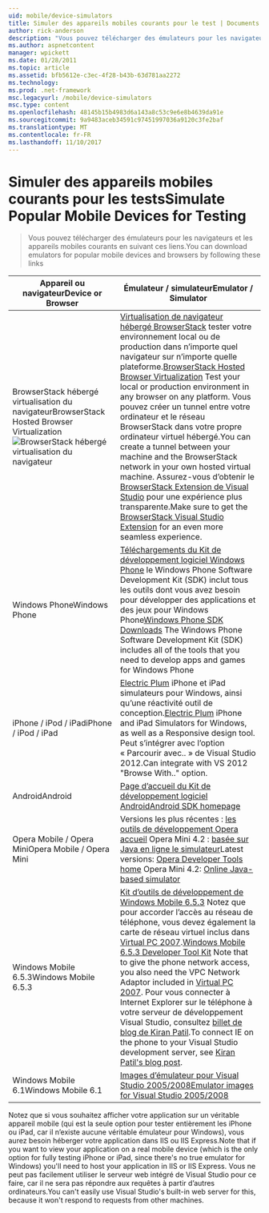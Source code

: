 ```yaml
---
uid: mobile/device-simulators
title: Simuler des appareils mobiles courants pour le test | Documents Microsoft
author: rick-anderson
description: "Vous pouvez télécharger des émulateurs pour les navigateurs et les appareils mobiles courants en suivant ces liens."
ms.author: aspnetcontent
manager: wpickett
ms.date: 01/28/2011
ms.topic: article
ms.assetid: bfb5612e-c3ec-4f28-b43b-63d781aa2272
ms.technology: 
ms.prod: .net-framework
msc.legacyurl: /mobile/device-simulators
msc.type: content
ms.openlocfilehash: 48145b15b4983d6a143a8c53c9e6e8b4639da91e
ms.sourcegitcommit: 9a9483aceb34591c97451997036a9120c3fe2baf
ms.translationtype: MT
ms.contentlocale: fr-FR
ms.lasthandoff: 11/10/2017
---
```

<a name="simulate-popular-mobile-devices-for-testing"></a><span data-ttu-id="6005f-103">Simuler des appareils mobiles courants pour les tests</span><span class="sxs-lookup"><span data-stu-id="6005f-103">Simulate Popular Mobile Devices for Testing</span></span>
====================
> <span data-ttu-id="6005f-104">Vous pouvez télécharger des émulateurs pour les navigateurs et les appareils mobiles courants en suivant ces liens.</span><span class="sxs-lookup"><span data-stu-id="6005f-104">You can download emulators for popular mobile devices and browsers by following these links</span></span>


| <span data-ttu-id="6005f-105">Appareil ou navigateur</span><span class="sxs-lookup"><span data-stu-id="6005f-105">Device or Browser</span></span> | <span data-ttu-id="6005f-106">Émulateur / simulateur</span><span class="sxs-lookup"><span data-stu-id="6005f-106">Emulator / Simulator</span></span> |
| --- | --- |
| <span data-ttu-id="6005f-107">BrowserStack hébergé virtualisation du navigateur</span><span class="sxs-lookup"><span data-stu-id="6005f-107">BrowserStack Hosted Browser Virtualization</span></span> ![BrowserStack hébergé virtualisation du navigateur](device-simulators/_static/image1.png) | <span data-ttu-id="6005f-109">[Virtualisation de navigateur hébergé BrowserStack](http://browserstack.com) tester votre environnement local ou de production dans n’importe quel navigateur sur n’importe quelle plateforme.</span><span class="sxs-lookup"><span data-stu-id="6005f-109">[BrowserStack Hosted Browser Virtualization](http://browserstack.com) Test your local or production environment in any browser on any platform.</span></span> <span data-ttu-id="6005f-110">Vous pouvez créer un tunnel entre votre ordinateur et le réseau BrowserStack dans votre propre ordinateur virtuel hébergé.</span><span class="sxs-lookup"><span data-stu-id="6005f-110">You can create a tunnel between your machine and the BrowserStack network in your own hosted virtual machine.</span></span> <span data-ttu-id="6005f-111">Assurez-vous d’obtenir le [BrowserStack Extension de Visual Studio](https://visualstudiogallery.msdn.microsoft.com/2dfa32b1-3c47-439d-b1c5-9e28be18b81c) pour une expérience plus transparente.</span><span class="sxs-lookup"><span data-stu-id="6005f-111">Make sure to get the [BrowserStack Visual Studio Extension](https://visualstudiogallery.msdn.microsoft.com/2dfa32b1-3c47-439d-b1c5-9e28be18b81c) for an even more seamless experience.</span></span> |
| <span data-ttu-id="6005f-112">Windows Phone</span><span class="sxs-lookup"><span data-stu-id="6005f-112">Windows Phone</span></span> | <span data-ttu-id="6005f-113">[Téléchargements du Kit de développement logiciel Windows Phone](https://dev.windowsphone.com/en-us/downloadsdk) le Windows Phone Software Development Kit (SDK) inclut tous les outils dont vous avez besoin pour développer des applications et des jeux pour Windows Phone</span><span class="sxs-lookup"><span data-stu-id="6005f-113">[Windows Phone SDK Downloads](https://dev.windowsphone.com/en-us/downloadsdk) The Windows Phone Software Development Kit (SDK) includes all of the tools that you need to develop apps and games for Windows Phone</span></span> |
| <span data-ttu-id="6005f-114">iPhone / iPod / iPad</span><span class="sxs-lookup"><span data-stu-id="6005f-114">iPhone / iPod / iPad</span></span> | <span data-ttu-id="6005f-115">[Electric Plum](http://www.electricplum.com/studio.aspx) iPhone et iPad simulateurs pour Windows, ainsi qu’une réactivité outil de conception.</span><span class="sxs-lookup"><span data-stu-id="6005f-115">[Electric Plum](http://www.electricplum.com/studio.aspx) iPhone and iPad Simulators for Windows, as well as a Responsive design tool.</span></span> <span data-ttu-id="6005f-116">Peut s’intégrer avec l’option « Parcourir avec.. » de Visual Studio 2012.</span><span class="sxs-lookup"><span data-stu-id="6005f-116">Can integrate with VS 2012 "Browse With.." option.</span></span> |
| <span data-ttu-id="6005f-117">Android</span><span class="sxs-lookup"><span data-stu-id="6005f-117">Android</span></span> | [<span data-ttu-id="6005f-118">Page d’accueil du Kit de développement logiciel Android</span><span class="sxs-lookup"><span data-stu-id="6005f-118">Android SDK homepage</span></span>](https://developer.android.com/sdk) |
| <span data-ttu-id="6005f-119">Opera Mobile / Opera Mini</span><span class="sxs-lookup"><span data-stu-id="6005f-119">Opera Mobile / Opera Mini</span></span> | <span data-ttu-id="6005f-120">Versions les plus récentes : [les outils de développement Opera accueil](http://www.opera.com/developer/tools/) Opera Mini 4.2 : [basée sur Java en ligne le simulateur](http://www.opera.com/mobile/demo/?ver=4)</span><span class="sxs-lookup"><span data-stu-id="6005f-120">Latest versions: [Opera Developer Tools home](http://www.opera.com/developer/tools/) Opera Mini 4.2: [Online Java-based simulator](http://www.opera.com/mobile/demo/?ver=4)</span></span> |
| <span data-ttu-id="6005f-121">Windows Mobile 6.5.3</span><span class="sxs-lookup"><span data-stu-id="6005f-121">Windows Mobile 6.5.3</span></span> | <span data-ttu-id="6005f-122">[Kit d’outils de développement de Windows Mobile 6.5.3](https://www.microsoft.com/downloads/en/details.aspx?FamilyID=c0213f68-2e01-4e5c-a8b2-35e081dcf1ca&amp;displaylang=en) Notez que pour accorder l’accès au réseau de téléphone, vous devez également la carte de réseau virtuel inclus dans [Virtual PC 2007](https://www.microsoft.com/downloads/en/details.aspx?FamilyID=04d26402-3199-48a3-afa2-2dc0b40a73b6&amp;DisplayLang=en).</span><span class="sxs-lookup"><span data-stu-id="6005f-122">[Windows Mobile 6.5.3 Developer Tool Kit](https://www.microsoft.com/downloads/en/details.aspx?FamilyID=c0213f68-2e01-4e5c-a8b2-35e081dcf1ca&amp;displaylang=en) Note that to give the phone network access, you also need the VPC Network Adaptor included in [Virtual PC 2007](https://www.microsoft.com/downloads/en/details.aspx?FamilyID=04d26402-3199-48a3-afa2-2dc0b40a73b6&amp;DisplayLang=en).</span></span> <span data-ttu-id="6005f-123">Pour vous connecter à Internet Explorer sur le téléphone à votre serveur de développement Visual Studio, consultez [billet de blog de Kiran Patil](http://kiranpatils.wordpress.com/2009/11/19/access-internetlocal-website-from-your-windows-mobile-device-emulators/).</span><span class="sxs-lookup"><span data-stu-id="6005f-123">To connect IE on the phone to your Visual Studio development server, see [Kiran Patil's blog post](http://kiranpatils.wordpress.com/2009/11/19/access-internetlocal-website-from-your-windows-mobile-device-emulators/).</span></span> |
| <span data-ttu-id="6005f-124">Windows Mobile 6.1</span><span class="sxs-lookup"><span data-stu-id="6005f-124">Windows Mobile 6.1</span></span> | [<span data-ttu-id="6005f-125">Images d’émulateur pour Visual Studio 2005/2008</span><span class="sxs-lookup"><span data-stu-id="6005f-125">Emulator images for Visual Studio 2005/2008</span></span>](https://www.microsoft.com/downloads/en/details.aspx?FamilyID=3d6f581e-c093-4b15-ab0c-a2ce5bffdb47) |

<span data-ttu-id="6005f-126">Notez que si vous souhaitez afficher votre application sur un véritable appareil mobile (qui est la seule option pour tester entièrement les iPhone ou iPad, car il n’existe aucune véritable émulateur pour Windows), vous aurez besoin héberger votre application dans IIS ou IIS Express.</span><span class="sxs-lookup"><span data-stu-id="6005f-126">Note that if you want to view your application on a real mobile device (which is the only option for fully testing iPhone or iPad, since there's no true emulator for Windows) you'll need to host your application in IIS or IIS Express.</span></span> <span data-ttu-id="6005f-127">Vous ne peut pas facilement utiliser le serveur web intégré de Visual Studio pour ce faire, car il ne sera pas répondre aux requêtes à partir d’autres ordinateurs.</span><span class="sxs-lookup"><span data-stu-id="6005f-127">You can't easily use Visual Studio's built-in web server for this, because it won't respond to requests from other machines.</span></span>
